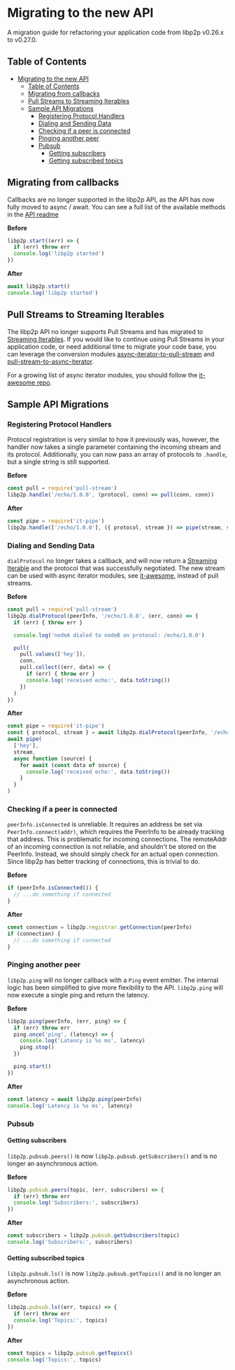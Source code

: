 # Migrating to the new API

A migration guide for refactoring your application code from libp2p v0.26.x to v0.27.0.

## Table of Contents

- [Migrating to the new API](#migrating-to-the-new-api)
  - [Table of Contents](#table-of-contents)
  - [Migrating from callbacks](#migrating-from-callbacks)
  - [Pull Streams to Streaming Iterables](#pull-streams-to-streaming-iterables)
  - [Sample API Migrations](#sample-api-migrations)
    - [Registering Protocol Handlers](#registering-protocol-handlers)
    - [Dialing and Sending Data](#dialing-and-sending-data)
    - [Checking if a peer is connected](#checking-if-a-peer-is-connected)
    - [Pinging another peer](#pinging-another-peer)
    - [Pubsub](#pubsub)
      - [Getting subscribers](#getting-subscribers)
      - [Getting subscribed topics](#getting-subscribed-topics)

## Migrating from callbacks

Callbacks are no longer supported in the libp2p API, as the API has now fully moved to async / await. You can see a full list of the available methods in the [API readme](./API.md)

**Before**
```js
libp2p.start((err) => {
  if (err) throw err
  console.log('libp2p started')
})
```

**After**
```js
await libp2p.start()
console.log('libp2p started')
```

## Pull Streams to Streaming Iterables

The libp2p API no longer supports Pull Streams and has migrated to [Streaming Iterables][streaming_iterable]. If you would like to continue using Pull Streams in your application code, or need additional time to migrate your code base, you can leverage the conversion modules [async-iterator-to-pull-stream](https://github.com/alanshaw/async-iterator-to-pull-stream) and [pull-stream-to-async-iterator](https://github.com/alanshaw/pull-stream-to-async-iterator).

For a growing list of async iterator modules, you should follow the [it-awesome repo][it_awesome].

## Sample API Migrations

### Registering Protocol Handlers

Protocol registration is very similar to how it previously was, however, the handler now takes a single parameter containing the incoming stream and its protocol. Additionally, you can now pass an array of protocols to `.handle`, but a single string is still supported.

**Before**
```js
const pull = require('pull-stream')
libp2p.handle('/echo/1.0.0', (protocol, conn) => pull(conn, conn))
```

**After**
```js
const pipe = require('it-pipe')
libp2p.handle(['/echo/1.0.0'], ({ protocol, stream }) => pipe(stream, stream))
```

### Dialing and Sending Data

`dialProtocol` no longer takes a callback, and will now return a [Streaming Iterable][streaming_iterable] and the protocol that was successfully negotiated. The new stream can be used with async iterator modules, see [it-awesome][it_awesome], instead of pull streams.

**Before**
```js
const pull = require('pull-stream')
libp2p.dialProtocol(peerInfo, '/echo/1.0.0', (err, conn) => {
  if (err) { throw err }

  console.log('nodeA dialed to nodeB on protocol: /echo/1.0.0')

  pull(
    pull.values(['hey']),
    conn,
    pull.collect((err, data) => {
      if (err) { throw err }
      console.log('received echo:', data.toString())
    })
  )
})
```

**After**
```js
const pipe = require('it-pipe')
const { protocol, stream } = await libp2p.dialProtocol(peerInfo, '/echo/1.0.0')
await pipe(
  ['hey'],
  stream,
  async function (source) {
    for await (const data of source) {
      console.log('received echo:', data.toString())
    }
  }
)
```

### Checking if a peer is connected

`peerInfo.isConnected` is unreliable. It requires an address be set via `PeerInfo.connect(addr)`, which requires the PeerInfo to be already tracking that address. This is problematic for incoming connections. The remoteAddr of an incoming connection is not reliable, and shouldn't be stored on the PeerInfo. Instead, we should simply check for an actual open connection. Since libp2p has better tracking of connections, this is trivial to do.

**Before**
```js
if (peerInfo.isConnected()) {
  // ...do something if connected
}
```

**After**
```js
const connection = libp2p.registrar.getConnection(peerInfo)
if (connection) {
  // ...do something if connected
}
```

### Pinging another peer

`libp2p.ping` will no longer callback with a `Ping` event emitter. The internal logic has been simplified to give more flexibility to the API. `libp2p.ping` will now execute a single ping and return the latency.

**Before**
```js
libp2p.ping(peerInfo, (err, ping) => {
  if (err) throw err
  ping.once('ping', (latency) => {
    console.log('Latency is %s ms', latency)
    ping.stop()
  })

  ping.start()
})
```

**After**
```js
const latency = await libp2p.ping(peerInfo)
console.log('Latency is %s ms', latency)
```

### Pubsub

#### Getting subscribers

`libp2p.pubsub.peers()` is now `libp2p.pubsub.getSubscribers()` and is no longer an asynchronous action.

**Before**
```js
libp2p.pubsub.peers(topic, (err, subscribers) => {
  if (err) throw err
  console.log('Subscribers:', subscribers)
})
```

**After**
```js
const subscribers = libp2p.pubsub.getSubscribers(topic)
console.log('Subscribers:', subscribers)
```

#### Getting subscribed topics

`libp2p.pubsub.ls()` is now `libp2p.pubsub.getTopics()` and is no longer an asynchronous action.

**Before**
```js
libp2p.pubsub.ls((err, topics) => {
  if (err) throw err
  console.log('Topics:', topics)
})
```

**After**
```js
const topics = libp2p.pubsub.getTopics()
console.log('Topics:', topics)
```


[it_awesome]: https://github.com/alanshaw/it-awesome
[streaming_iterable]: ./STREAMING_ITERABLES.md

